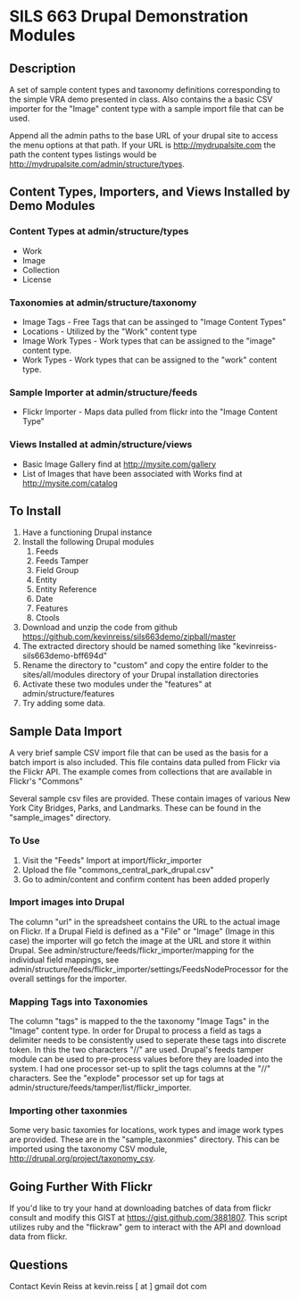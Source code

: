 # SILS 663 Drupal Demonstration Modules

## Description

A set of sample content types and taxonomy definitions corresponding to
the simple VRA demo presented in class. Also contains the a basic CSV
importer for the "Image" content type with a sample import file that can
be used. 

Append all the admin paths to the base URL of your drupal site to access
the menu options at that path. If your URL is http://mydrupalsite.com
the path the content types listings would be
http://mydrupalsite.com/admin/structure/types.


## Content Types, Importers, and Views Installed by Demo Modules

### Content Types at admin/structure/types

* Work
* Image
* Collection
* License


### Taxonomies at admin/structure/taxonomy

* Image Tags - Free Tags that can be assinged to "Image Content Types"
* Locations - Utilized by the "Work" content type
* Image Work Types - Work types that can be assigned to the "image"
content type.
* Work Types - Work types that can be assigned to the "work" content
type.

### Sample Importer at admin/structure/feeds

* Flickr Importer - Maps data pulled from flickr into the "Image Content
Type"
  
### Views Installed at admin/structure/views

* Basic Image Gallery find at http://mysite.com/gallery
* List of Images that have been associated with Works find at
  http://mysite.com/catalog

## To Install

1. Have a functioning Drupal instance
2. Install the following Drupal modules
   1. Feeds 
   2. Feeds Tamper
   3. Field Group
   4. Entity 
   5. Entity Reference
   6. Date
   7. Features
   8. Ctools
3. Download and unzip the code from github
   https://github.com/kevinreiss/sils663demo/zipball/master
5. The extracted directory should be named something like
   "kevinreiss-sils663demo-bff694d"  
6. Rename the directory to "custom" and copy the entire folder to the sites/all/modules directory of your Drupal installation
   directories
7. Activate these two modules under the "features" at admin/structure/features
8. Try adding some data. 


## Sample Data Import

A very brief sample CSV import file that can be used as the basis for a
batch import is also included. This file contains
data pulled from Flickr via the Flickr API. The example comes from
collections that are available in Flickr's "Commons"

Several sample csv files are provided. These contain images of various
New York City Bridges, Parks, and Landmarks. These can be found in the
"sample_images" directory.

### To Use

1. Visit the "Feeds" Import  at import/flickr_importer
2. Upload the file "commons_central_park_drupal.csv"
3. Go to admin/content and confirm content has been added properly

### Import images into Drupal

The column "url" in the spreadsheet contains the URL to the actual image
on Flickr. If a Drupal Field is defined as a "File" or "Image" (Image in
this case) the importer will go fetch the image at the URL and store it
within Drupal. See admin/structure/feeds/flickr_importer/mapping for the
individual field mappings, see
admin/structure/feeds/flickr_importer/settings/FeedsNodeProcessor for
the overall settings for the importer. 

### Mapping Tags into Taxonomies

The column "tags" is mapped to the the taxonomy "Image
Tags" in the "Image" content type. In order for Drupal to process a
field as tags a delimiter needs to be consistently used to seperate
these tags into discrete token. In this the two characters "//" are
used. Drupal's feeds tamper module can be used to pre-process values
before they are loaded into the system. I had one processor set-up to
split the tags columns at the "//" characters. See the "explode"
processor set up for tags at
admin/structure/feeds/tamper/list/flickr_importer.  

### Importing other taxonmies 

Some very basic taxomies for locations, work types and image work types are
provided. These are in the "sample_taxonmies" directory. This can be imported using the taxonomy CSV module,
http://drupal.org/project/taxonomy_csv. 


## Going Further With Flickr

If you'd like to try your hand at downloading batches of data from
flickr consult and modify this GIST at https://gist.github.com/3881807. This script
utilizes ruby and the "flickraw" gem to interact with the API and
download data from flickr.

## Questions
Contact Kevin Reiss at kevin.reiss [ at ] gmail dot com 
